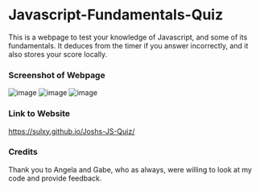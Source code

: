 # Javascript-Fundamentals-Quiz
This is a webpage to test your knowledge of Javascript, and some of its fundamentals. It deduces from the timer if you answer incorrectly, and it also stores your score locally.

### Screenshot of Webpage
![image](https://github.com/Sulxy/Joshs-JS-Quiz/assets/149080702/4fbf55af-efa8-4771-b6f8-0daf3a3d96a9)
![image](https://github.com/Sulxy/Joshs-JS-Quiz/assets/149080702/135bcfb3-7697-4871-86a3-0c95319cfb7f)
![image](https://github.com/Sulxy/Joshs-JS-Quiz/assets/149080702/2c7624cf-035e-4829-8daa-92e050e21a64)

### Link to Website
https://sulxy.github.io/Joshs-JS-Quiz/

### Credits
Thank you to Angela and Gabe, who as always, were willing to look at my code and provide feedback. 
